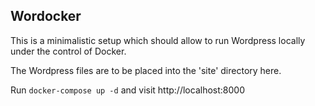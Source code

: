 ## Wordocker ##

This is a minimalistic setup which should allow to run Wordpress
locally under the control of Docker.

The Wordpress files are to be placed into the 'site' directory here.

Run `docker-compose up -d` and visit http://localhost:8000
